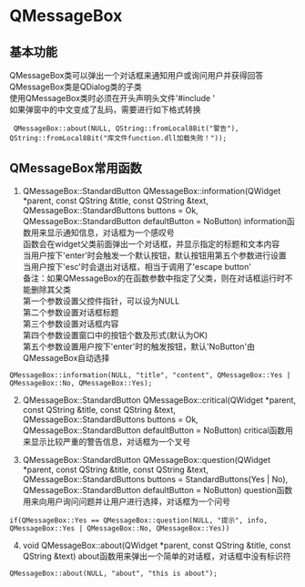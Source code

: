 # QMessageBox

## 基本功能
QMessageBox类可以弹出一个对话框来通知用户或询问用户并获得回答  
QMessageBox类是QDialog类的子类  
使用QMessageBox类时必须在开头声明头文件'#include <QMessageBox>'  
如果弹窗中的中文变成了乱码，需要进行如下格式转换  
```
 QMessageBox::about(NULL, QString::fromLocal8Bit("警告"), QString::fromLocal8Bit("库文件function.dll加载失败！"));
```


## QMessageBox常用函数
1. QMessageBox::StandardButton QMessageBox::information(QWidget \*parent, const QString &title, const QString &text, QMessageBox::StandardButtons buttons = Ok, QMessageBox::StandardButton defaultButton = NoButton)
information函数用来显示通知信息，对话框为一个感叹号  
函数会在widget父类前面弹出一个对话框，并显示指定的标题和文本内容  
当用户按下'enter'时会触发一个默认按钮，默认按钮用第五个参数进行设置  
当用户按下'esc'时会退出对话框，相当于调用了'escape button'  
备注：如果QMessageBox的在函数参数中指定了父类，则在对话框运行时不能删除其父类  
第一个参数设置父控件指针，可以设为NULL  
第二个参数设置对话框标题  
第三个参数设置对话框内容  
第四个参数设置窗口中的按钮个数及形式(默认为OK)  
第五个参数设置用户按下'enter'时的触发按钮，默认'NoButton'由QMessageBox自动选择  
```
QMessageBox::information(NULL, "title", "content", QMessageBox::Yes | QMessageBox::No, QMessageBox::Yes);
```

2. QMessageBox::StandardButton QMessageBox::critical(QWidget \*parent, const QString &title, const QString &text, QMessageBox::StandardButtons buttons = Ok, QMessageBox::StandardButton defaultButton = NoButton)
critical函数用来显示比较严重的警告信息，对话框为一个叉号  

3. QMessageBox::StandardButton QMessageBox::question(QWidget \*parent, const QString &title, const QString &text, QMessageBox::StandardButtons buttons = StandardButtons(Yes | No), QMessageBox::StandardButton defaultButton = NoButton)
question函数用来向用户询问问题并让用户进行选择，对话框为一个问号  

```
if(QMessageBox::Yes == QMessageBox::question(NULL, "提示", info, QMessageBox::Yes | QMessageBox::No, QMessageBox::Yes))
```

4. void QMessageBox::about(QWidget \*parent, const QString &title, const QString &text)
about函数用来弹出一个简单的对话框，对话框中没有标识符  
```
QMessageBox::about(NULL, "about", "this is about");
```